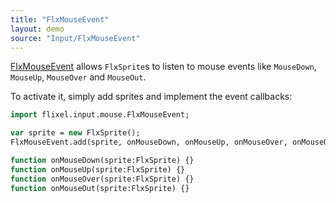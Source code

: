 ```yaml
---
title: "FlxMouseEvent"
layout: demo
source: "Input/FlxMouseEvent"
---
```


[FlxMouseEvent](https://api.haxeflixel.com/flixel/input/mouse/FlxMouseEvent.html) allows `FlxSprite`s to listen to mouse events like `MouseDown`, `MouseUp`, `MouseOver` and `MouseOut`.

To activate it, simply add sprites and implement the event callbacks:

```haxe
import flixel.input.mouse.FlxMouseEvent;

var sprite = new FlxSprite();
FlxMouseEvent.add(sprite, onMouseDown, onMouseUp, onMouseOver, onMouseOut);

function onMouseDown(sprite:FlxSprite) {}
function onMouseUp(sprite:FlxSprite) {}
function onMouseOver(sprite:FlxSprite) {}
function onMouseOut(sprite:FlxSprite) {}
```
